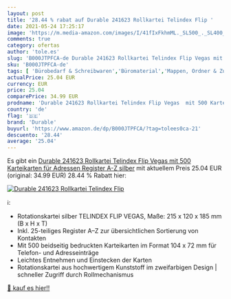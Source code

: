 ```yaml
---
layout: post
title: '28.44 % rabat auf Durable 241623 Rollkartei Telindex Flip '
date: 2021-05-24 17:25:17
image: 'https://m.media-amazon.com/images/I/41fIxFkhmML._SL500_._SL400_.jpg'
comments: true
category: ofertas
author: 'tole.es'
slug: 'B000JTPFCA-de Durable 241623 Rollkartei Telindex Flip Vegas mit 500...'
sku: 'B000JTPFCA-de'
tags: [ 'Bürobedarf & Schreibwaren','Büromaterial','Mappen, Ordner & Zubehör','Visitenkartenbücher & -karteien','durable', ]
actualPrice: 25.04 EUR
currency: EUR
price: 25.04
comparePrice: 34.99 EUR
prodname: 'Durable 241623 Rollkartei Telindex Flip Vegas  mit 500 Karteikarten für Adressen  Register A-Z  silber'
country: 'de'
flag: '🇩🇪'
brand: 'Durable'
buyurl: 'https://www.amazon.de/dp/B000JTPFCA/?tag=tolees0ca-21'
descuento: '28.44'
average: '25.04'
---
```


Es gibt ein [Durable 241623 Rollkartei Telindex Flip Vegas  mit 500 Karteikarten für Adressen  Register A-Z  silber](https://www.amazon.de/dp/B000JTPFCA/?tag=tolees0ca-21) mit aktuellem Preis 25.04 EUR (original: 34.99 EUR) 28.44 % Rabatt hier:

[![Durable 241623 Rollkartei Telindex Flip ](https://m.media-amazon.com/images/I/41fIxFkhmML._SL500_._SL400_.jpg)](https://www.amazon.de/dp/B000JTPFCA/?tag=tolees0ca-21)

ℹ️:

- Rotationskartei silber TELINDEX FLIP VEGAS, Maße: 215 x 120 x 185 mm (B x H x T)
- Inkl. 25-teiliges Register A–Z zur übersichtlichen Sortierung von Kontakten
- Mit 500 beidseitig bedruckten Karteikarten im Format 104 x 72 mm für Telefon- und Adresseinträge
- Leichtes Entnehmen und Einstecken der Karten
- Rotationskartei aus hochwertigem Kunststoff im zweifarbigen Design | schneller Zugriff durch Rollmechanismus

[🛒 kauf es hier!!](https://www.amazon.de/dp/B000JTPFCA/?tag=tolees0ca-21)
